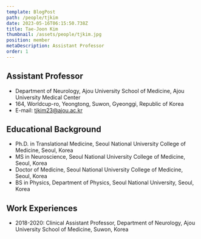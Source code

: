 ```yaml
---
template: BlogPost
path: /people/tjkim
date: 2023-05-16T06:15:50.738Z
title: Tae-Joon Kim
thumbnail: /assets/people/tjkim.jpg
position: member
metaDescription: Assistant Professor
order: 1
---
```

## Assistant Professor
- Department of Neurology, Ajou University School of Medicine, Ajou University Medical Center
- 164, Worldcup-ro, Yeongtong, Suwon, Gyeonggi, Republic of Korea
- E-mail: tjkim23@ajou.ac.kr

## Educational Background
- Ph.D. in Translational Medicine, Seoul National University College of Medicine, Seoul, Korea
- MS in Neuroscience, Seoul National University College of Medicine, Seoul, Korea
- Doctor of Medicine, Seoul National University College of Medicine, Seoul, Korea
- BS in Physics, Department of Physics, Seoul National University, Seoul, Korea

## Work Experiences
- 2018-2020: Clinical Assistant Professor, Department of Neurology, Ajou University School of Medicine, Suwon, Korea

